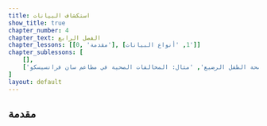 ```yaml
---
title: استكشاف البيانات
show_title: true
chapter_number: 4
chapter_text: الفصل الرابع
chapter_lessons: [[0, 'مقدمة'], [1, 'أنواع البيانات']]
chapter_sublessons: [
    [],
    ['مثال: تدخين الأم وصحة الطفل الرضيع', 'مثال: المخالفات الصحية في مطاعم سان فرانسيسكو']
]
layout: default
---
```


## مقدمة
